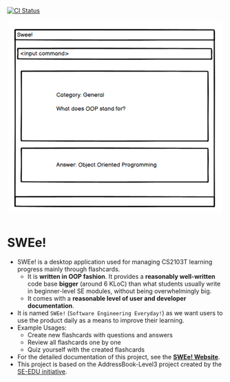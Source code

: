 [![CI Status](https://github.com/se-edu/addressbook-level3/workflows/Java%20CI/badge.svg)](https://github.com/se-edu/addressbook-level3/actions)

![Ui](docs/images/Ui.png)

# SWEe!

* SWEe! is a desktop application used for managing CS2103T learning progress mainly through flashcards.
  * It is **written in OOP fashion**. It provides a **reasonably well-written** code base **bigger** (around 6 KLoC)
  than what students usually write in beginner-level SE modules, without being overwhelmingly big.
  * It comes with a **reasonable level of user and developer documentation**.
* It is named `SWEe!` (`Software Engineering Everyday!`) as we want users to use the product daily as a means to
improve their learning.
* Example Usages:
    * Create new flashcards with questions and answers
    * Review all flashcards one by one
    * Quiz yourself with the created flashcards
* For the detailed documentation of this project, see the **[SWEe! Website](https://ay2021s1-cs2103t-t17-2.github.io/tp/)**.
* This project is based on the AddressBook-Level3 project created by the [SE-EDU initiative](https://se-education.org).
